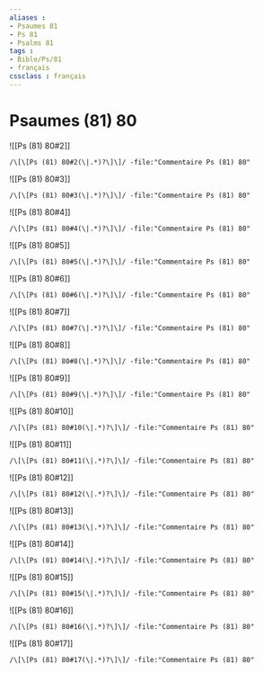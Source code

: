 ```yaml
---
aliases : 
- Psaumes 81
- Ps 81
- Psalms 81
tags : 
- Bible/Ps/81
- français
cssclass : français
---
```


# Psaumes (81) 80

![[Ps (81) 80#2]]

```query
/\[\[Ps (81) 80#2(\|.*)?\]\]/ -file:"Commentaire Ps (81) 80"
```

![[Ps (81) 80#3]]

```query
/\[\[Ps (81) 80#3(\|.*)?\]\]/ -file:"Commentaire Ps (81) 80"
```

![[Ps (81) 80#4]]

```query
/\[\[Ps (81) 80#4(\|.*)?\]\]/ -file:"Commentaire Ps (81) 80"
```

![[Ps (81) 80#5]]

```query
/\[\[Ps (81) 80#5(\|.*)?\]\]/ -file:"Commentaire Ps (81) 80"
```

![[Ps (81) 80#6]]

```query
/\[\[Ps (81) 80#6(\|.*)?\]\]/ -file:"Commentaire Ps (81) 80"
```

![[Ps (81) 80#7]]

```query
/\[\[Ps (81) 80#7(\|.*)?\]\]/ -file:"Commentaire Ps (81) 80"
```

![[Ps (81) 80#8]]

```query
/\[\[Ps (81) 80#8(\|.*)?\]\]/ -file:"Commentaire Ps (81) 80"
```

![[Ps (81) 80#9]]

```query
/\[\[Ps (81) 80#9(\|.*)?\]\]/ -file:"Commentaire Ps (81) 80"
```

![[Ps (81) 80#10]]

```query
/\[\[Ps (81) 80#10(\|.*)?\]\]/ -file:"Commentaire Ps (81) 80"
```

![[Ps (81) 80#11]]

```query
/\[\[Ps (81) 80#11(\|.*)?\]\]/ -file:"Commentaire Ps (81) 80"
```

![[Ps (81) 80#12]]

```query
/\[\[Ps (81) 80#12(\|.*)?\]\]/ -file:"Commentaire Ps (81) 80"
```

![[Ps (81) 80#13]]

```query
/\[\[Ps (81) 80#13(\|.*)?\]\]/ -file:"Commentaire Ps (81) 80"
```

![[Ps (81) 80#14]]

```query
/\[\[Ps (81) 80#14(\|.*)?\]\]/ -file:"Commentaire Ps (81) 80"
```

![[Ps (81) 80#15]]

```query
/\[\[Ps (81) 80#15(\|.*)?\]\]/ -file:"Commentaire Ps (81) 80"
```

![[Ps (81) 80#16]]

```query
/\[\[Ps (81) 80#16(\|.*)?\]\]/ -file:"Commentaire Ps (81) 80"
```

![[Ps (81) 80#17]]

```query
/\[\[Ps (81) 80#17(\|.*)?\]\]/ -file:"Commentaire Ps (81) 80"
```

